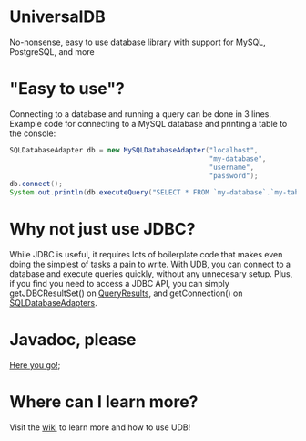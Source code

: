 # UniversalDB
No-nonsense, easy to use database library with support for MySQL, PostgreSQL, and more

# "Easy to use"?
Connecting to a database and running a query can be done in 3 lines.
Example code for connecting to a MySQL database and printing a table to the console:
```java
SQLDatabaseAdapter db = new MySQLDatabaseAdapter("localhost",
                                                 "my-database",
                                                 "username",
                                                 "password");
db.connect();
System.out.println(db.executeQuery("SELECT * FROM `my-database`.`my-table`").toString());
```

# Why not just use JDBC?
While JDBC is useful, it requires lots of boilerplate code that makes even doing the simplest of tasks a pain to write. With UDB, you can connect to a database and execute queries quickly, without any unnecesary setup. Plus, if you find you need to access a JDBC API, you can simply getJDBCResultSet() on [QueryResults](https://github.com/TermerMC/UniversalDB/blob/master/net/termer/udb/QueryResult.java), and getConnection() on [SQLDatabaseAdapters](https://github.com/TermerMC/UniversalDB/blob/master/net/termer/udb/sql/SQLDatabaseAdapter.java).

# Javadoc, please
[Here you go!](https://termer.net/javadocs/universaldb/);

# Where can I learn more?
Visit the [wiki](https://github.com/TermerMC/UniversalDB/wiki) to learn more and how to use UDB!
